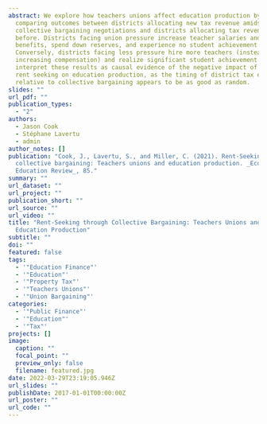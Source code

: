 ```yaml
---
abstract: We explore how teachers unions affect education production by
  comparing outcomes between districts allocating new tax revenue amidst
  collective bargaining negotiations and districts allocating tax revenue well
  before. Districts facing union pressure increase teacher salaries and
  benefits, spend down reserves, and experience no student achievement gains.
  Conversely, districts facing less pressure hire more teachers (instead of
  increasing compensation) and realize significant student achievement gains. We
  interpret these results as causal evidence of the negative impact of teacher
  rent seeking on education production, as the timing of district tax elections
  relative to collective bargaining appears to be as good as random.
slides: ""
url_pdf: ""
publication_types:
  - "2"
authors:
  - Jason Cook
  - Stéphane Lavertu
  - admin
author_notes: []
publication: "Cook, J., Lavertu, S., and Miller, C. (2021). Rent-Seeking through
  collective bargaining: Teachers unions and education production. _Economics of
  Education Review_, 85."
summary: ""
url_dataset: ""
url_project: ""
publication_short: ""
url_source: ""
url_video: ""
title: "Rent-Seeking through Collective Bargaining: Teachers Unions and
  Education Production"
subtitle: ""
doi: ""
featured: false
tags:
  - '"Education Finance"'
  - '"Education"'
  - '"Property Tax"'
  - '"Teachers Unions"'
  - '"Union Bargaining"'
categories:
  - '"Public Finance"'
  - '"Education"'
  - '"Tax"'
projects: []
image:
  caption: ""
  focal_point: ""
  preview_only: false
  filename: featured.jpg
date: 2022-03-29T23:19:05.946Z
url_slides: ""
publishDate: 2017-01-01T00:00:00Z
url_poster: ""
url_code: ""
---
```

